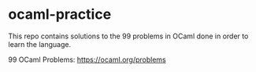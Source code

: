 # ocaml-practice

This repo contains solutions to the 99 problems in OCaml done in order to learn the language.

99 OCaml Problems: https://ocaml.org/problems
